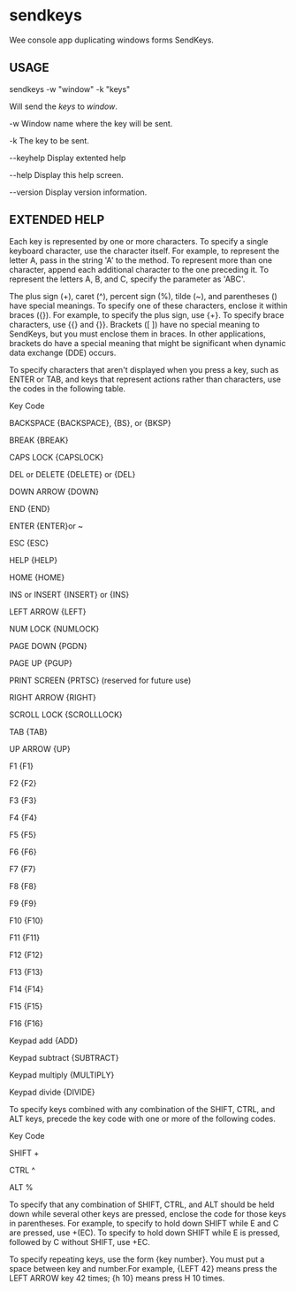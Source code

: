 # sendkeys

Wee console app duplicating windows forms SendKeys.

## USAGE

sendkeys -w "window" -k "keys"

Will send the _keys_ to _window_. 

  -w           Window name where the key will be sent.

  -k           The key to be sent.

  --keyhelp    Display extented help

  --help       Display this help screen.

  --version    Display version information.

## EXTENDED HELP

Each key is represented by one or more characters. To specify
a single keyboard character, use the character itself.
For example, to represent the letter A, pass in the string 'A'
to the method. To represent more than one character, append
each additional character to the one preceding it.
To represent the letters A, B, and C, specify the parameter as 'ABC'.

The plus sign (+), caret (^), percent sign (%), tilde (~), and
parentheses () have special meanings. To specify one of these characters,
enclose it within braces ({}). For example, to specify the plus sign, use {+}. 
To specify brace characters, use {{} and {}}. Brackets ([ ]) have no 
special meaning to SendKeys, but you must enclose them in braces. 
In other applications, brackets do have a special meaning that 
might be significant when dynamic data exchange (DDE) occurs.

To specify characters that aren't displayed when you press a key, 
such as ENTER or TAB, and keys that represent actions rather than 
characters, use the codes in the following table.

Key              Code

BACKSPACE        {BACKSPACE}, {BS}, or {BKSP}

BREAK            {BREAK}

CAPS LOCK        {CAPSLOCK}

DEL or DELETE    {DELETE} or {DEL}

DOWN ARROW       {DOWN}

END              {END}

ENTER            {ENTER}or ~

ESC              {ESC}

HELP             {HELP}

HOME             {HOME}

INS or INSERT    {INSERT} or {INS}

LEFT ARROW       {LEFT}

NUM LOCK         {NUMLOCK}

PAGE DOWN        {PGDN}

PAGE UP          {PGUP}

PRINT SCREEN     {PRTSC} (reserved for future use)

RIGHT ARROW      {RIGHT}

SCROLL LOCK      {SCROLLLOCK}

TAB              {TAB}

UP ARROW         {UP}

F1               {F1}

F2               {F2}

F3               {F3}

F4               {F4}

F5               {F5}

F6               {F6}

F7               {F7}

F8               {F8}

F9               {F9}

F10              {F10}

F11              {F11}

F12              {F12}

F13              {F13}

F14              {F14}

F15              {F15}

F16              {F16}

Keypad add       {ADD}

Keypad subtract  {SUBTRACT}

Keypad multiply  {MULTIPLY}

Keypad divide    {DIVIDE}


To specify keys combined with any combination of the SHIFT, CTRL, and ALT keys,
precede the key code with one or more of the following codes.

Key	             Code

SHIFT            +

CTRL             ^

ALT              %

To specify that any combination of SHIFT, CTRL, and ALT should be held down 
while several other keys are pressed, enclose the code for those keys in 
parentheses. For example, to specify to hold down SHIFT while E and C are 
pressed, use +(EC). To specify to hold down SHIFT while E is pressed, followed 
by C without SHIFT, use +EC.

To specify repeating keys, use the form {key number}. You must put a space 
between key and number.For example, {LEFT 42} means press the LEFT ARROW 
key 42 times; {h 10} means press H 10 times.
